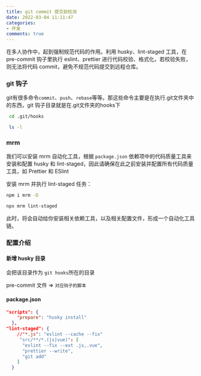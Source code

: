 ```yaml
---
title: git commit 提交前检测
date: 2022-03-04 11:11:47
categories:
- 开发
comments: true
---
```




在多人协作中，起到强制规范代码的作用。利用 husky、lint-staged 工具，在 pre-commit 钩子里执行 eslint、prettier 进行代码校验、格式化，若校验失败，则无法将代码 commit，避免不规范代码提交到远程仓库。

<!-- more -->

### git 钩子

git有很多命令`commit`、`push`、`rebase`等等。那这些命令主要是在执行.git文件夹中的东西，git 钩子目录就是在.git文件夹的hooks下

```bash
 cd .git/hooks 

 ls -l
```

### 

### mrm

我们可以安装  mrm 自动化工具，根据 `package.json` 依赖项中的代码质量工具来安装和配置 husky 和 lint-staged，因此请确保在此之前安装并配置所有代码质量工具，如 Prettier 和 ESlint

安装 mrm 并执行 lint-staged 任务：

```bash
npm i mrm -D 

npx mrm lint-staged
```

此时，将会自动给你安装相关依赖工具，以及相关配置文件，形成一个自动化工具链。



### 配置介绍

#### 新增 husky 目录

会把该目录作为 `git hooks`所在的目录

pre-commit 文件 => `对应钩子的脚本`



#### package.json

```json
"scripts": {
    "prepare": "husky install"
  },
"lint-staged": {
    //"*.js": "eslint --cache --fix"
     "src/**/*.(js|vue)": [
      "eslint --fix --ext .js,.vue",
      "prettier --write",
      "git add"
    ]
  }
```


